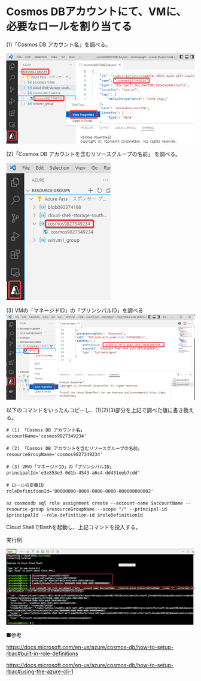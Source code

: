 # Cosmos DBアカウントにて、VMに、必要なロールを割り当てる


(1)「Cosmos DB アカウント名」を調べる。

![](images/ss-2022-04-05-13-15-37.png)

(2)「Cosmos DB アカウントを含むリソースグループの名前」 を調べる。

![](images/ss-2022-04-05-13-19-32.png)

(3) VMの「マネージドID」の「プリンシパルID」を調べる
![](images/ss-2022-04-05-13-13-32.png)

以下のコマンドをいったんコピーし、(1)(2)(3)部分を上記で調べた値に書き換える。

```
# (1) 「Cosmos DB アカウント名」
accountName='cosmos9827349234'

# (2) 「Cosmos DB アカウントを含むリソースグループの名前」
resourceGroupName='cosmos9827349234'

# (3) VMの「マネージドID」の「プリンシパルID」
principalId='e3e853e3-0d1b-4543-a6c4-dd431eeb7cdd'

# ロールの定義ID
roleDefinitionId='00000000-0000-0000-0000-000000000002'

az cosmosdb sql role assignment create --account-name $accountName --resource-group $resourceGroupName --scope "/" --principal-id $principalId --role-definition-id $roleDefinitionId
```

Cloud ShellでBashを起動し、上記コマンドを投入する。

実行例

![](images/ss-2022-04-05-13-10-02.png)


■参考

https://docs.microsoft.com/en-us/azure/cosmos-db/how-to-setup-rbac#built-in-role-definitions

https://docs.microsoft.com/en-us/azure/cosmos-db/how-to-setup-rbac#using-the-azure-cli-1